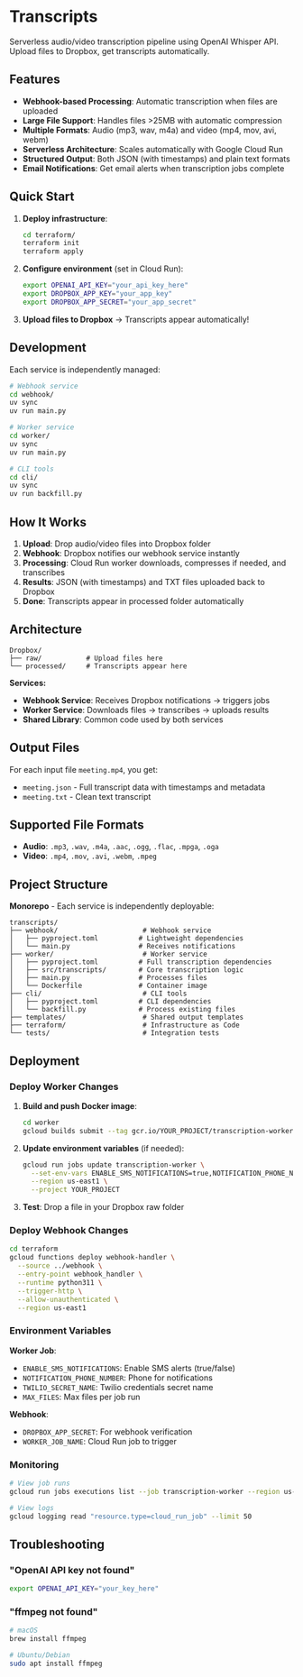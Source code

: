 # Transcripts

Serverless audio/video transcription pipeline using OpenAI Whisper API. Upload files to Dropbox, get transcripts automatically.

## Features
- **Webhook-based Processing**: Automatic transcription when files are uploaded
- **Large File Support**: Handles files >25MB with automatic compression
- **Multiple Formats**: Audio (mp3, wav, m4a) and video (mp4, mov, avi, webm)
- **Serverless Architecture**: Scales automatically with Google Cloud Run
- **Structured Output**: Both JSON (with timestamps) and plain text formats
- **Email Notifications**: Get email alerts when transcription jobs complete

## Quick Start

1. **Deploy infrastructure**:
   ```bash
   cd terraform/
   terraform init
   terraform apply
   ```

2. **Configure environment** (set in Cloud Run):
   ```bash
   export OPENAI_API_KEY="your_api_key_here"
   export DROPBOX_APP_KEY="your_app_key"
   export DROPBOX_APP_SECRET="your_app_secret"
   ```

3. **Upload files to Dropbox** → Transcripts appear automatically!

## Development

Each service is independently managed:

```bash
# Webhook service
cd webhook/
uv sync
uv run main.py

# Worker service
cd worker/
uv sync
uv run main.py

# CLI tools
cd cli/
uv sync
uv run backfill.py
```

## How It Works

1. **Upload**: Drop audio/video files into Dropbox folder
2. **Webhook**: Dropbox notifies our webhook service instantly
3. **Processing**: Cloud Run worker downloads, compresses if needed, and transcribes
4. **Results**: JSON (with timestamps) and TXT files uploaded back to Dropbox
5. **Done**: Transcripts appear in processed folder automatically

## Architecture

```
Dropbox/
├── raw/           # Upload files here
└── processed/     # Transcripts appear here
```

**Services:**
- **Webhook Service**: Receives Dropbox notifications → triggers jobs
- **Worker Service**: Downloads files → transcribes → uploads results
- **Shared Library**: Common code used by both services

## Output Files

For each input file `meeting.mp4`, you get:
- `meeting.json` - Full transcript data with timestamps and metadata
- `meeting.txt` - Clean text transcript

## Supported File Formats

- **Audio**: `.mp3`, `.wav`, `.m4a`, `.aac`, `.ogg`, `.flac`, `.mpga`, `.oga`
- **Video**: `.mp4`, `.mov`, `.avi`, `.webm`, `.mpeg`

## Project Structure

**Monorepo** - Each service is independently deployable:

```
transcripts/
├── webhook/                     # Webhook service
│   ├── pyproject.toml          # Lightweight dependencies
│   └── main.py                 # Receives notifications
├── worker/                      # Worker service
│   ├── pyproject.toml          # Full transcription dependencies
│   ├── src/transcripts/        # Core transcription logic
│   ├── main.py                 # Processes files
│   └── Dockerfile              # Container image
├── cli/                         # CLI tools
│   ├── pyproject.toml          # CLI dependencies
│   └── backfill.py             # Process existing files
├── templates/                   # Shared output templates
├── terraform/                   # Infrastructure as Code
└── tests/                       # Integration tests
```

## Deployment

### Deploy Worker Changes

1. **Build and push Docker image**:
   ```bash
   cd worker
   gcloud builds submit --tag gcr.io/YOUR_PROJECT/transcription-worker:latest
   ```

2. **Update environment variables** (if needed):
   ```bash
   gcloud run jobs update transcription-worker \
     --set-env-vars ENABLE_SMS_NOTIFICATIONS=true,NOTIFICATION_PHONE_NUMBER=+1XXXXXXXXXX \
     --region us-east1 \
     --project YOUR_PROJECT
   ```

3. **Test**: Drop a file in your Dropbox raw folder

### Deploy Webhook Changes

```bash
cd terraform
gcloud functions deploy webhook-handler \
  --source ../webhook \
  --entry-point webhook_handler \
  --runtime python311 \
  --trigger-http \
  --allow-unauthenticated \
  --region us-east1
```

### Environment Variables

**Worker Job**:
- `ENABLE_SMS_NOTIFICATIONS`: Enable SMS alerts (true/false)
- `NOTIFICATION_PHONE_NUMBER`: Phone for notifications
- `TWILIO_SECRET_NAME`: Twilio credentials secret name
- `MAX_FILES`: Max files per job run

**Webhook**:
- `DROPBOX_APP_SECRET`: For webhook verification
- `WORKER_JOB_NAME`: Cloud Run job to trigger

### Monitoring

```bash
# View job runs
gcloud run jobs executions list --job transcription-worker --region us-east1

# View logs
gcloud logging read "resource.type=cloud_run_job" --limit 50
```

## Troubleshooting

### "OpenAI API key not found"
```bash
export OPENAI_API_KEY="your_key_here"
```

### "ffmpeg not found"
```bash
# macOS
brew install ffmpeg

# Ubuntu/Debian
sudo apt install ffmpeg
```